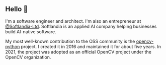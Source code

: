 ## Hello 👋

I'm a software engineer and architect. I'm also an entrepreneur at [@Softlandia-Ltd](https://github.com/Softlandia-Ltd). Softlandia is an applied AI company helping businesses build AI-native software.

My most well-known contribution to the OSS community is the [opencv-python](https://github.com/opencv/opencv-python) project. I created it in 2016 and maintained it for about five years. In 2021, the project was adopted as an official OpenCV project under the OpenCV organization.
